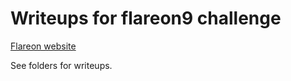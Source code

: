 # Writeups for flareon9 challenge
[Flareon website](https://flare-on.com/)

See folders for writeups.
